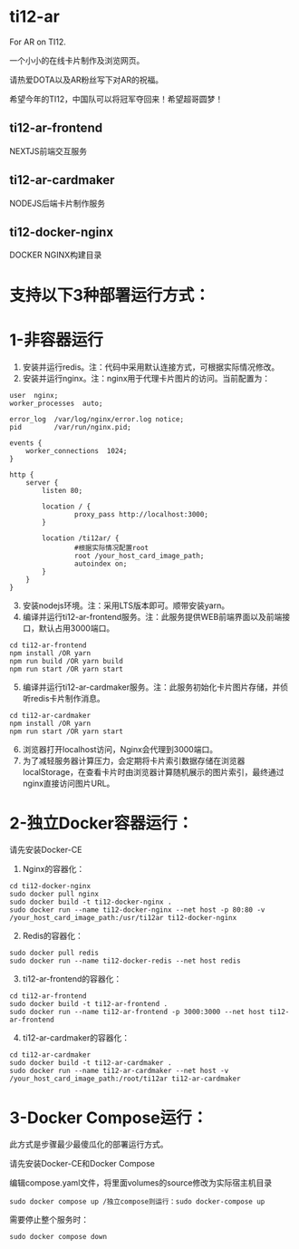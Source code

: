 # ti12-ar
For AR on TI12. 

一个小小的在线卡片制作及浏览网页。

请热爱DOTA以及AR粉丝写下对AR的祝福。

希望今年的TI12，中国队可以将冠军夺回来！希望超哥圆梦！

## ti12-ar-frontend
NEXTJS前端交互服务

## ti12-ar-cardmaker
NODEJS后端卡片制作服务

## ti12-docker-nginx
DOCKER NGINX构建目录

# 支持以下3种部署运行方式：

# 1-非容器运行
1. 安装并运行redis。注：代码中采用默认连接方式，可根据实际情况修改。
2. 安装并运行nginx。注：nginx用于代理卡片图片的访问。当前配置为：
```
user  nginx;
worker_processes  auto;

error_log  /var/log/nginx/error.log notice;
pid        /var/run/nginx.pid;

events {
    worker_connections  1024;
}

http {
    server {
        listen 80;

        location / {
                proxy_pass http://localhost:3000;
        }

        location /ti12ar/ {
                #根据实际情况配置root
                root /your_host_card_image_path;
                autoindex on;
        }
    }
}
```
3. 安装nodejs环境。注：采用LTS版本即可。顺带安装yarn。
4. 编译并运行ti12-ar-frontend服务。注：此服务提供WEB前端界面以及前端接口，默认占用3000端口。
```
cd ti12-ar-frontend
npm install /OR yarn
npm run build /OR yarn build
npm run start /OR yarn start
```
5. 编译并运行ti12-ar-cardmaker服务。注：此服务初始化卡片图片存储，并侦听redis卡片制作消息。
```
cd ti12-ar-cardmaker
npm install /OR yarn
npm run start /OR yarn start
```
6. 浏览器打开localhost访问，Nginx会代理到3000端口。
7. 为了减轻服务器计算压力，会定期将卡片索引数据存储在浏览器localStorage，在查看卡片时由浏览器计算随机展示的图片索引，最终通过nginx直接访问图片URL。
# 2-独立Docker容器运行： 
请先安装Docker-CE
1. Nginx的容器化：
```
cd ti12-docker-nginx
sudo docker pull nginx
sudo docker build -t ti12-docker-nginx .
sudo docker run --name ti12-docker-nginx --net host -p 80:80 -v /your_host_card_image_path:/usr/ti12ar ti12-docker-nginx
```
2. Redis的容器化：
```
sudo docker pull redis
sudo docker run --name ti12-docker-redis --net host redis
```
3. ti12-ar-frontend的容器化： 
```
cd ti12-ar-frontend
sudo docker build -t ti12-ar-frontend .
sudo docker run --name ti12-ar-frontend -p 3000:3000 --net host ti12-ar-frontend
```
4. ti12-ar-cardmaker的容器化： 
```
cd ti12-ar-cardmaker
sudo docker build -t ti12-ar-cardmaker .
sudo docker run --name ti12-ar-cardmaker --net host -v /your_host_card_image_path:/root/ti12ar ti12-ar-cardmaker
```
# 3-Docker Compose运行：
此方式是步骤最少最傻瓜化的部署运行方式。

请先安装Docker-CE和Docker Compose 

编辑compose.yaml文件，将里面volumes的source修改为实际宿主机目录
```
sudo docker compose up /独立compose则运行：sudo docker-compose up
```
需要停止整个服务时：
```
sudo docker compose down
```